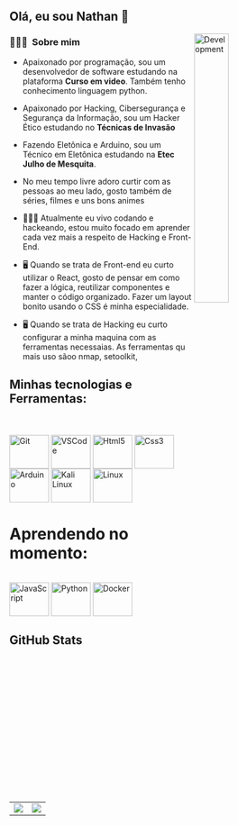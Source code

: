## <h2> Olá, eu sou Nathan 👋 </h2> 

<img width="35%" align="right" alt="Development" src="https://camo.githubusercontent.com/95475d0056f99f50fba3b5f027ac9fbb15d0fc422f675d445df20ccac6e70539/68747470733a2f2f63646e2e686173686e6f64652e636f6d2f7265732f686173686e6f64652f696d6167652f75706c6f61642f76313632313730353534323433372f3473685579456b32742e676966" />
<h3> 👨🏻‍💻 &nbsp;Sobre mim </h3>

- Apaixonado por programação, sou um desenvolvedor de software estudando na plataforma <strong>Curso em video</strong>. Também tenho conhecimento linguagem python.  
- Apaixonado por Hacking, Cibersegurança e Segurança da Informação, sou um Hacker Ético estudando no <strong>Técnicas de Invasão</strong>
- Fazendo Eletônica e Arduino, sou um Técnico em Eletônica estudando na <strong>Etec Julho de Mesquita</strong>.<br>


- No meu tempo livre adoro curtir com as pessoas ao meu lado, gosto também de séries, filmes e uns bons animes<br>

- 👨🏻‍💻 Atualmente eu vivo codando e hackeando, estou muito focado em aprender cada vez mais a respeito de Hacking e Front-End.<br>

- 🖥️ Quando se trata de Front-end eu curto utilizar o React, gosto de pensar em como fazer a lógica, reutilizar componentes e manter o código organizado. Fazer um layout bonito usando o CSS é minha especialidade.
- 🖥️ Quando se trata de Hacking eu curto configurar a minha maquina com as ferramentas necessaias. As ferramentas qu mais uso sãoo nmap, setoolkit, 

## Minhas tecnologias e Ferramentas:
<br>
<div style="display: inline_block"><br>
  <img align="center" alt="Git" height="60" width="70" src="https://cdn.jsdelivr.net/gh/devicons/devicon/icons/git/git-original.svg">
  <img align="center" alt="VSCode" height="60" width="70" src="https://img.shields.io/badge/VSCode-0078D4?style=for-the-badge&logo=visual%20studio%20code&logoColor=white">
  <img align="center" alt="Html5" height="60" width="70" src="https://cdn.jsdelivr.net/gh/devicons/devicon/icons/html5/html5-plain-wordmark.svg">
  <img align="center" alt="Css3" height="60" width="70" src="https://cdn.jsdelivr.net/gh/devicons/devicon/icons/css3/css3-plain-wordmark.svg">
  <img align="center" alt="Arduino" height="60" width="70" src="https://img.shields.io/badge/Arduino_IDE-00979D?style=for-the-badge&logo=arduino&logoColor=white">
  <img align="center" alt="Kali Linux" height="60" width="70" src="https://img.shields.io/badge/Kali_Linux-557C94?style=for-the-badge&logo=kali-linux&logoColor=white">
  <img align="center" alt="Linux" height="60" width="70" src="https://img.shields.io/badge/Linux-FCC624?style=for-the-badge&logo=linux&logoColor=black">
  
# Aprendendo no momento:
<div style="display: inline_block"><br>
  <img align="center" alt="JavaScript" height="60" width="70" src="https://cdn.jsdelivr.net/gh/devicons/devicon/icons/javascript/javascript-original.svg">
  <img align="center" alt="Python" height="60" width="70" src="https://img.shields.io/badge/Python-FFD43B?style=for-the-badge&logo=python&logoColor=blue">
  <img align="center" alt="Docker" height="60" width="70" src="https://cdn.jsdelivr.net/gh/devicons/devicon/icons/docker/docker-plain-wordmark.svg">
<br/>

## GitHub Stats
<table>
<tr><td>

  <a href="https://github.com/anuraghazra/github-readme-stats" rel="noopener noreferrer" target="_blank">
    <img align="center" src="https://github-readme-stats.vercel.app/api?username=Nathan3710&show_icons=true&theme=blue-green" />
  </a>

</td><td>

  <a href="https://github.com/anuraghazra/github-readme-stats" rel="noopener noreferrer" target="_blank" target="_blank">
    <img align="center" src="https://github-readme-stats.vercel.app/api/top-langs/?username=Nathan3710&layout=compact&theme=blue-green" />
  </a>

</td></tr>
</table>
